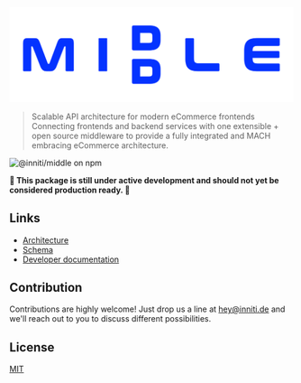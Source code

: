 ![middle](middle.svg)

> Scalable API architecture for modern eCommerce frontends
> Connecting frontends and backend services with one extensible + open source middleware to provide a fully integrated and MACH embracing eCommerce architecture.

![@inniti/middle on npm](https://img.shields.io/npm/v/@inniti/middle?style=flat-square)

**🚧 This package is still under active development and should not yet be considered production ready. 🚧**

## Links

- [Architecture](https://middle.inniti.de/)
- [Schema](https://middle.inniti.de/schema/)
- [Developer documentation](docs/README.md)

## Contribution

Contributions are highly welcome!
Just drop us a line at hey@inniti.de and we'll reach out to you to discuss different possibilities.

## License

[MIT](https://opensource.org/licenses/MIT)
